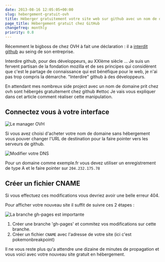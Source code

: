 ```yaml
---
date: 2013-08-16 12:05:05+00:00
slug: hebergement-gratuit-ovh
title: Héberger gratuitement votre site web sur github avec un nom de domaine chez OVH
page_title: Hébergement gratuit chez GitHub
changefreq: monthly
priority: 0.8
---
```


Récemment le bigboss de chez OVH à fait une déclaration : il a [interdit github](http://www.ovh.com/fr/a1136.interview-github-octave-klaba-ovh) au seing de son entreprise.

Interdire github, pour des développeurs, au XXIème siècle ...
Je suis un fervent partisan de la fondation mozilla et de ses principes qui considèrent que c'est le partage de connaissance qui est bénéfique pour le web, je n'ai pas trop compris la démarche. "Interdire" github à des développeurs.

En attendant mes nombreux side project avec un nom de domaine prit chez ovh sont hébergés gratuitement chez github #ettoc
Je vais vous expliquer dans cet article comment réaliser cette manipulation.


## Connectez vous à votre interface


![Le manager OVH](blog/legacy/2013/08/ovh.png?raw=true)

Si vous avez choisi d'acheter votre nom de domaine sans hébergement vous pouver changer l'URL de destination pour la faire pointer vers les serveurs de github.

![Modifier votre DNS](blog/legacy/2013/08/DNS-github.png?raw=true)

Pour un domaine comme exemple.fr vous devez utiliser un enregistrement de type A et le faire pointer sur `204.232.175.78`


## Créer un fichier CNAME


Si vous effectuez ces modifications vous devriez avoir une belle erreur 404.

Pour afficher votre nouveau site il suffit de suivre ces 2 étapes :

![La branche gh-pages est importante](blog/legacy/2013/08/gh-pages.png?raw=true)

1. Créer une branche 'gh-pages' et commitez vos modifications sur cette branche.
2. Créer un fichier `CNAME` avec l'adresse de votre site (ici c'est pokemonbreakpoint)

Il ne vous reste plus qu'a attendre une dizaine de minutes de propagation et vous voici avec votre nouveau site gratuit en hébergement.
